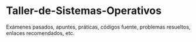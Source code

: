 # Taller-de-Sistemas-Operativos
Exámenes pasados, apuntes, práticas, códigos fuente, problemas resueltos, enlaces recomendados, etc.

